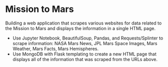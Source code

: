 # Mission to Mars
Building a web application that scrapes various websites for data related to the Mission to Mars and displays the information in a single HTML page.
- Use Jupyter Notebook, BeautifulSoup, Pandas, and Requests/Splinter to scrape information: NASA Mars News, JPL Mars Space Images, Mars Weather, Mars Facts, Mars Hemispheres.
- Use MongoDB with Flask templating to create a new HTML page that displays all of the information that was scraped from the URLs above.
